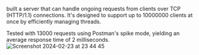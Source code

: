built a server that can handle ongoing requests from clients over TCP (HTTP/1.1) connections. It's designed to support up to 10000000 clients at once by efficiently managing threads.


Tested with 13000 requests using Postman's spike mode, yielding an average response time of 2 milliseconds.
![Screenshot 2024-02-23 at 23 44 45](https://github.com/maheshwarang001/multiThreaded_webserver/assets/76471375/008939f7-ad96-43b1-9114-3480dee1945c)
